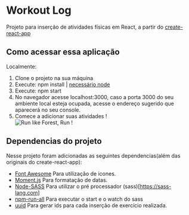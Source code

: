 
# Workout Log
Projeto para inserção de atividades físicas em React, a partir do [create-react-app](https://github.com/facebook/create-react-app)

## Como acessar essa aplicação
Localmente:
1. Clone o projeto na sua máquina 
2. Execute: npm install | [necessário node](https://nodejs.org/en/)
3. Execute: npm start 
4. No navegador acesse localhost:3000, caso a porta 3000 do seu ambiente local esteja ocupada, acesse o endereço sugerido que aparecerá no seu console.
5. Comece a adicionar suas atividades ! <br/>
![Run like Forest, Run !](https://media.giphy.com/media/l2Sqc3POpzkj5r8SQ/giphy.gif)

## Dependencias do projeto
Nesse projeto foram adicionadas as seguintes dependencias(além das originais do create-react-app):
- [Font Awesome](https://github.com/FortAwesome/react-fontawesome) 
   Para utilização de icones.
- [Moment.js](http://momentjs.com/)
   Para formatação de datas.
- [Node-SASS](https://github.com/sass/node-sass)
   Para utilizar o pré processador (sass)[https://sass-lang.com]
- [npm-run-all](https://github.com/mysticatea/npm-run-all)
   Para executar o start e o watch do sass
- [uuid](https://github.com/kelektiv/node-uuid)
   Para gerar ids para cada inserção de exercício realizada.

